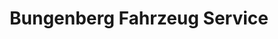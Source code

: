 ---
title: "Bungenberg Fahrzeug Service"
url: /oberhausen/bungenberg-fahrzeug-service/
shop: Motorrad
---